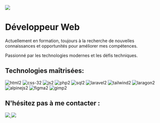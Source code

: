 <img src="https://media.licdn.com/dms/image/D4D16AQFWatSddk9VyQ/profile-displaybackgroundimage-shrink_350_1400/0/1714063064938?e=1719446400&v=beta&t=-Yt424xgUe3XTALeI05h4_p33YK94nu4pjZ69GzGLXc"/>
<h1>Développeur Web</h1>

<p>Actuellement en formation, toujours à la recherche de nouvelles connaissances et opportunités pour améliorer mes compétences.</p>
<p>Passionné par les technologies modernes et les défis techniques.</p>

<h2>Technologies maîtrisées:</h2>

<div>
  
![html2](https://github.com/Vincent-Ale/Vincent-Ale/assets/159807430/bb99097e-6f7f-415f-bbd3-38d09d614453)
![css-32](https://github.com/Vincent-Ale/Vincent-Ale/assets/159807430/2f51ddc4-8887-4e8b-a506-69e2848a7190)
![js2](https://github.com/Vincent-Ale/Vincent-Ale/assets/159807430/57b9d0a0-f70c-4296-bdcf-ce537cca3fcf)
![php2](https://github.com/Vincent-Ale/Vincent-Ale/assets/159807430/0876896d-0144-4ce6-9301-5fb60eb71d85)
![sql2](https://github.com/Vincent-Ale/Vincent-Ale/assets/159807430/5c3e222d-985d-4560-8760-524f559f6973)
![laravel2](https://github.com/Vincent-Ale/Vincent-Ale/assets/159807430/fe006d41-560a-4308-ab51-9ee3f0fafcc4)
![tailwind2](https://github.com/Vincent-Ale/Vincent-Ale/assets/159807430/7fa14956-0052-46f0-aa44-78aca10351c7)
![laragon2](https://github.com/Vincent-Ale/Vincent-Ale/assets/159807430/35412233-2913-482c-8bee-c0d5bcd3647e)
![alpinejs2](https://github.com/Vincent-Ale/Vincent-Ale/assets/159807430/99cab321-82fb-4ce4-8baa-bae5ffe8fa54)
![figma2](https://github.com/Vincent-Ale/Vincent-Ale/assets/159807430/7bf0a917-b700-402f-bafc-540e863dc304)
![gimp2](https://github.com/Vincent-Ale/Vincent-Ale/assets/159807430/c477fbbf-3dbd-41d5-865f-6d13693bdce7)

</div>



<h2>N'hésitez pas à me contacter :</h2>
<a href="mailto:vincent.aleman@laposte.net" class="button">
<img src="https://img.shields.io/badge/Email-D14836?style=for-the-badge&logo=gmail&logoColor=white" />
</a>

<a href="https://www.linkedin.com/in/vincent-aleman-805574306/" class="button" target="_blank">
<img src="https://img.shields.io/badge/linkedin-grey?style=for-the-badge&logo=linkedin&color=%230A66C2" />
</a>

